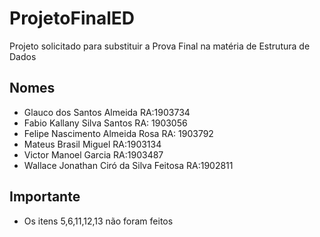 # ProjetoFinalED
Projeto solicitado para substituir a Prova Final na matéria de Estrutura de Dados

## Nomes
- Glauco dos Santos Almeida RA:1903734
- Fabio Kallany Silva Santos RA: 1903056
- Felipe Nascimento Almeida Rosa RA: 1903792
- Mateus Brasil Miguel RA:1903134
- Victor Manoel Garcia RA:1903487
- Wallace Jonathan Ciró da Silva Feitosa RA:1902811

## Importante
- Os itens 5,6,11,12,13 não foram feitos
